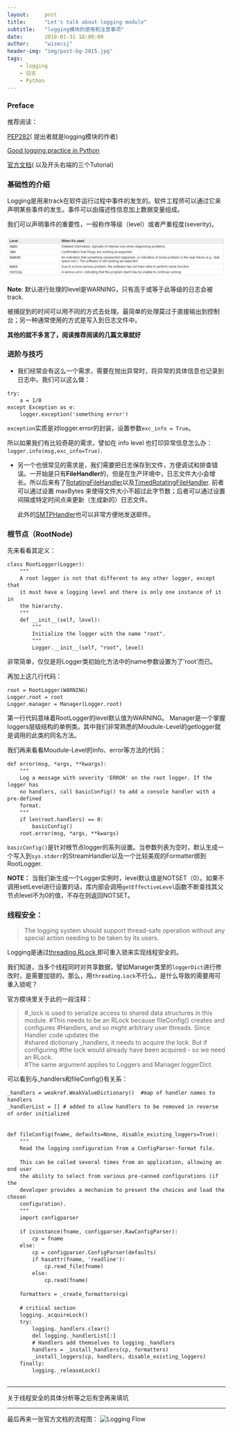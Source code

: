 ```yaml
---
layout:     post
title:      "Let's talk about logging module"
subtitle:   "logging模块的使用和注意事项"
date:       2018-01-31 18:00:00
author:     "wisecsj"
header-img: "img/post-bg-2015.jpg"
tags:
    - logging
    - 日志
    - Python
---
```

### Preface

推荐阅读：

[PEP282](https://www.python.org/dev/peps/pep-0282/)( 提出者就是logging模块的作者)

[Good logging practice in Python](https://fangpenlin.com/posts/2012/08/26/good-logging-practice-in-python/)

[官方文档](https://docs.python.org/3/library/logging.html)( 以及开头右端的三个Tutorial)

### 基础性的介绍

Logging是用来track在软件运行过程中事件的发生的。软件工程师可以通过它来声明某些事件的发生。事件可以由描述性信息加上数据变量组成。

我们可以声明事件的重要性，一般称作等级（level）或者严重程度(severity)。

![Five Level Introduction](/img/in-post/post-logging/five_level.png)

**Note**: 默认进行处理的level是WARNING，只有高于或等于此等级的日志会被track.

被捕捉到的时间可以用不同的方式去处理。最简单的处理莫过于直接输出到控制台；另一种通常使用的方式是写入到日志文件中。

**其他的就不多言了，阅读推荐阅读的几篇文章就好**

### 进阶与技巧

* 我们经常会有这么一个需求，需要在抛出异常时，将异常的具体信息也记录到日志中。我们可以这么做：
```
try:
    a = 1/0
except Exception as e:
    logger.exception('something error')
```
`exception`实质是对logger.error的封装，设置参数`exc_info = True`。

所以如果我们有比较奇葩的需求，譬如在 info level 也打印异常信息怎么办：`logger.info(msg,exc_info=True)`.

* 另一个也很常见的需求是，我们需要把日志保存到文件，方便调试和排查错误。一开始是只有**FileHandler**的，但是在生产环境中，日志文件大小会增长。所以后来有了[RotatingFileHandler](https://docs.python.org/3/library/logging.handlers.html#rotatingfilehandler)以及[TimedRotatingFileHandler](https://docs.python.org/3/library/logging.handlers.html#rotatingfilehandler).
前者可以通过设置 maxBytes 来使得文件大小不超过此字节数；后者可以通过设置间隔或特定时间点来更新（生成新的）日志文件。

    此外的[SMTPHandler](https://docs.python.org/3/library/logging.handlers.html#logging.handlers.SMTPHandler)也可以非常方便地发送邮件。

### 根节点（RootNode)
先来看看其定义：
```
class RootLogger(Logger):
    """
    A root logger is not that different to any other logger, except that
    it must have a logging level and there is only one instance of it in
    the hierarchy.
    """
    def __init__(self, level):
        """
        Initialize the logger with the name "root".
        """
        Logger.__init__(self, "root", level)
```
非常简单，仅仅是将Logger类初始化方法中的name参数设置为了'root'而已。

再加上这几行代码：
```
root = RootLogger(WARNING)
Logger.root = root
Logger.manager = Manager(Logger.root)

```
第一行代码意味着RootLogger的level默认值为WARNING。
Manager是一个掌握loggers层级结构的单例类。其中我们非常熟悉的Moudule-Level的getlogger就是调用的此类的同名方法。

我们再来看看Moudule-Level的info、error等方法的代码：
```
def error(msg, *args, **kwargs):
    """
    Log a message with severity 'ERROR' on the root logger. If the logger has
    no handlers, call basicConfig() to add a console handler with a pre-defined
    format.
    """
    if len(root.handlers) == 0:
        basicConfig()
    root.error(msg, *args, **kwargs)
```
`basicConfig()`是针对根节点logger的系列设置。当参数列表为空时，默认生成一个写入到`sys.stderr`的StreamHandler以及一个比较美观的Formatter绑到RootLogger.

**NOTE：** 当我们新生成一个Logger实例时，level默认值是NOTSET（0）。如果不调用setLevel进行设置的话，库内部会调用`getEffectiveLevel`函数不断查找其父节点level不为0的值，不存在则返回NOTSET。

### 线程安全：
> The logging system should support thread-safe operation without any special action needing to be taken by its users.

Logging是通过[threading.RLock](https://docs.python.org/3/library/threading.html?highlight=threading#threading.RLock),即可重入锁来实现线程安全的。

我们知道，当多个线程同时对共享数据，譬如Manager类里的`loggerDict`进行修改时，是需要加锁的。那么，用`threading.Lock`不行么，是什么导致的需要用可重入锁呢？

官方模块里关于此的一段注释：
> #_lock is used to serialize access to shared data structures in this module.
#This needs to be an RLock because fileConfig() creates and configures
#Handlers, and so might arbitrary user threads. Since Handler code updates the</br>
#shared dictionary _handlers, it needs to acquire the lock. But if configuring
#the lock would already have been acquired - so we need an RLock.</br>
#The same argument applies to Loggers and Manager.loggerDict.

可以看到与_handlers和fileConfig()有关系：
```
_handlers = weakref.WeakValueDictionary()  #map of handler names to handlers
_handlerList = [] # added to allow handlers to be removed in reverse of order initialized


def fileConfig(fname, defaults=None, disable_existing_loggers=True):
    """
    Read the logging configuration from a ConfigParser-format file.

    This can be called several times from an application, allowing an end user
    the ability to select from various pre-canned configurations (if the
    developer provides a mechanism to present the choices and load the chosen
    configuration).
    """
    import configparser

    if isinstance(fname, configparser.RawConfigParser):
        cp = fname
    else:
        cp = configparser.ConfigParser(defaults)
        if hasattr(fname, 'readline'):
            cp.read_file(fname)
        else:
            cp.read(fname)

    formatters = _create_formatters(cp)

    # critical section
    logging._acquireLock()
    try:
        logging._handlers.clear()
        del logging._handlerList[:]
        # Handlers add themselves to logging._handlers
        handlers = _install_handlers(cp, formatters)
        _install_loggers(cp, handlers, disable_existing_loggers)
    finally:
        logging._releaseLock()


```
----

关于线程安全的具体分析等之后有空再来填坑

---
最后再来一张官方文档的流程图：
![Logging Flow](https://docs.python.org/3/_images/logging_flow.png)
